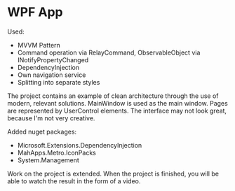 # WPF App

Used:
- MVVM Pattern
- Command operation via RelayCommand, ObservableObject via INotifyPropertyChanged
- DependencyInjection
- Own navigation service
- Splitting into separate styles

The project contains an example of clean architecture through the use of modern, relevant solutions. MainWindow is used as the main window. Pages are represented by UserControl elements. The interface may not look great, because I'm not very creative.

Added nuget packages:
- Microsoft.Extensions.DependencyInjection
- MahApps.Metro.IconPacks
- System.Management

Work on the project is extended. When the project is finished, you will be able to watch the result in the form of a video.
